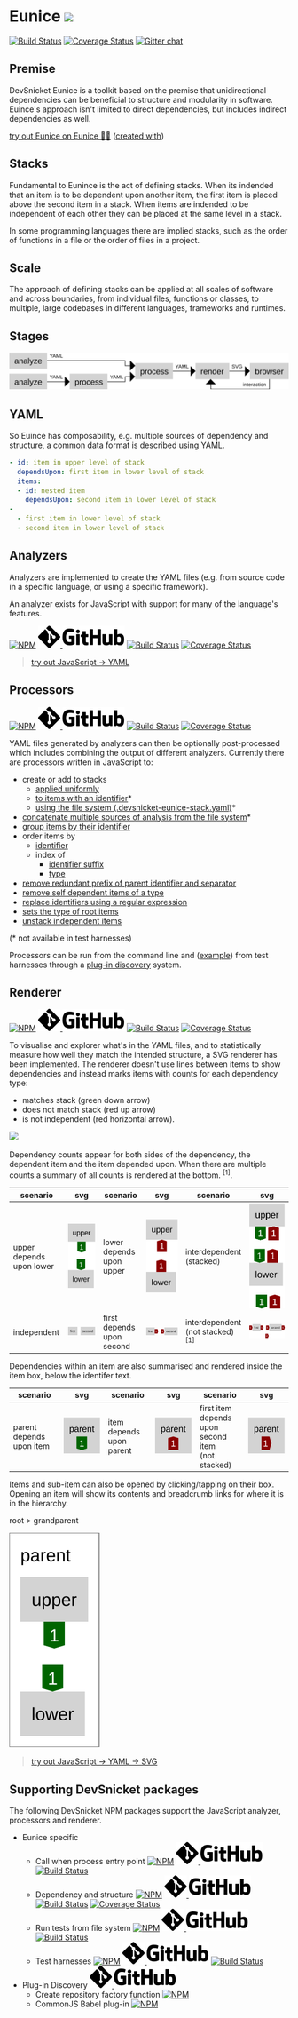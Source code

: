 # Eunice [![](https://raw.githubusercontent.com/DevSnicket/Eunice/master/Renderer/getSvgElementForYaml/createArrows/testcase.svg?sanitize=true)](Renderer/getSvgElementForYaml/createArrows/testcase.svg)

[![Build Status](https://travis-ci.org/DevSnicket/Eunice.svg?branch=master)](https://travis-ci.org/DevSnicket/Eunice) [![Coverage Status](https://coveralls.io/repos/github/DevSnicket/Eunice/badge.svg?branch=master&c=1)](https://coveralls.io/github/DevSnicket/Eunice?branch=master) [![Gitter chat](https://badges.gitter.im/devsnicket-eunice/gitter.png)](https://gitter.im/devsnicket-eunice)

## Premise

DevSnicket Eunice is a toolkit based on the premise that unidirectional dependencies can be beneficial to structure and modularity in software. Euince's approach isn't limited to direct dependencies, but includes indirect dependencies as well.

[try out Eunice on Eunice 🐶🥫](https://devsnicket.github.io/Eunice-harnesses/Renderer/harness.html) ([created with](dogfooding/generate.sh))

## Stacks

Fundamental to Eunince is the act of defining stacks. When its indended that an item is to be dependent upon another item, the first item is placed above the second item in a stack. When items are indended to be independent of each other they can be placed at the same level in a stack.

In some programming languages there are implied stacks, such as the order of functions in a file or the order of files in a project.

## Scale

The approach of defining stacks can be applied at all scales of software and across boundaries, from individual files, functions or classes, to multiple, large codebases in different languages, frameworks and runtimes.

## Stages

![](https://raw.githubusercontent.com/DevSnicket/Eunice/master/docs/stages-and-transitions.svg?sanitize=true)

## YAML

So Euince has composability, e.g. multiple sources of dependency and structure, a common data format is described using YAML.

``` YAML
- id: item in upper level of stack
  dependsUpon: first item in lower level of stack
  items:
  - id: nested item
    dependsUpon: second item in lower level of stack
-
  - first item in lower level of stack
  - second item in lower level of stack
```

## Analyzers

Analyzers are implemented to create the YAML files (e.g. from source code in a specific language, or using a specific framework).

An analyzer exists for JavaScript with support for many of the language's features.

[![NPM](https://img.shields.io/npm/v/@devsnicket/eunice-javascript-analyzer.svg)](https://www.npmjs.com/package/@devsnicket/eunice-javascript-analyzer
) [![Git](https://raw.githubusercontent.com/DevSnicket/Eunice/master/docs/git.svg?sanitize=true) ![GitHub](https://raw.githubusercontent.com/DevSnicket/Eunice/master/docs/github.svg?sanitize=true)](https://github.com/DevSnicket/eunice-javascript-analyzer) [![Build Status](https://travis-ci.org/DevSnicket/Eunice.svg?branch=master)](https://travis-ci.org/DevSnicket/eunice-javascript-analyzer) [![Coverage Status](https://coveralls.io/repos/github/DevSnicket/Eunice/badge.svg?branch=master&c=1)](https://coveralls.io/github/DevSnicket/eunice-javascript-analyzer?branch=master)

>[try out JavaScript &rightarrow; YAML](https://devsnicket.github.io/eunice-javascript-analyzer/harness.html)

## Processors

[![NPM](https://img.shields.io/npm/v/@devsnicket/eunice-processors.svg)](https://www.npmjs.com/package/@devsnicket/eunice-processors
) [![Git](https://raw.githubusercontent.com/DevSnicket/Eunice/master/docs/git.svg?sanitize=true) ![GitHub](https://raw.githubusercontent.com/DevSnicket/Eunice/master/docs/github.svg?sanitize=true)](https://github.com/DevSnicket/eunice-processors) [![Build Status](https://travis-ci.org/DevSnicket/eunice-processors.svg?branch=master)](https://travis-ci.org/DevSnicket/eunice-processors) [![Coverage Status](https://coveralls.io/repos/github/DevSnicket/eunice-processors/badge.svg?branch=master&c=1)](https://coveralls.io/github/DevSnicket/eunice-processors?branch=master)

YAML files generated by analyzers can then be optionally post-processed which includes combining the output of different analyzers. Currently there are processors written in JavaScript to:
- create or add to stacks
	- [applied uniformly](Processors/createOrAddToStacks/uniformly.js)
	- [to items with an identifier](Processors/createOrAddToStacks/toItemsWithIdentifier)*
	- [using the file system (.devsnicket-eunice-stack.yaml)](Processors/createOrAddToStacks/usingFileSystem)*
- [concatenate multiple sources of analysis from the file system](Processors/concatenateFromFileSystem)*
- [group items by their identifier](Processors/groupItemsByIdentifierSeparator)
- order items by
	- [identifier](Processors/orderItemsBy/identifier)
	- index of
		- [identifier suffix](Processors/orderItemsBy/indexOf/identifierSuffix)
		- [type](Processors/orderItemsBy/indexOf/type)
- [remove redundant prefix of parent identifier and separator](Processors/removeRedundantParentIdentifierPrefix)
- [remove self dependent items of a type](Processors/removeSelfDependentItemsOfType)
- [replace identifiers using a regular expression](Processors/replaceIdentifiers)
- [sets the type of root items](Processors/setTypeOfRootItems)
- [unstack independent items](Processors/unstackIndependent)

(\* not available in test harnesses)

Processors can be run from the command line and ([example](dogfooding/generate.sh)) from test harnesses through a [plug-in discovery](https://github.com/DevSnicket/plugin-discovery) system.

## Renderer

[![NPM](https://img.shields.io/npm/v/@devsnicket/eunice-renderer.svg)](https://www.npmjs.com/package/@devsnicket/eunice-renderer
) [![Git](https://raw.githubusercontent.com/DevSnicket/Eunice/master/docs/git.svg?sanitize=true) ![GitHub](https://raw.githubusercontent.com/DevSnicket/Eunice/master/docs/github.svg?sanitize=true)](https://github.com/DevSnicket/eunice-renderer) [![Build Status](https://travis-ci.org/DevSnicket/eunice-renderer.svg?branch=master)](https://travis-ci.org/DevSnicket/eunice-renderer) [![Coverage Status](https://coveralls.io/repos/github/DevSnicket/eunice-renderer/badge.svg?branch=master&c=1)](https://coveralls.io/github/DevSnicket/eunice-renderer?branch=master)

To visualise and explorer what's in the YAML files, and to statistically measure how well they match the intended structure, a SVG renderer has been implemented. The renderer doesn't use lines between items to show dependencies and instead marks items with counts for each dependency type:

- matches stack (green down arrow)
- does not match stack (red up arrow) 
- is not independent (red horizontal arrow).

[![](https://raw.githubusercontent.com/DevSnicket/Eunice/master/Renderer/getSvgElementForYaml/createArrows/testcase.svg?sanitize=true)](Renderer/getSvgElementForYaml/createArrows/testcase.svg)

Dependency counts appear for both sides of the dependency, the dependent item and the item depended upon. When there are multiple counts a summary of all counts is rendered at the bottom. <sup>[1]</sup>.

scenario | svg | scenario | svg | scenario | svg
-------- | :-: | -------- | :-: | -------- | :-:
upper depends<br/>upon lower | [![](https://raw.githubusercontent.com/DevSnicket/Eunice/master/Renderer/getSvgForYaml/testcases/stack/upper-depends-upon-lower/.svg?sanitize=true)](Renderer/getSvgForYaml/testcases/stack/upper-depends-upon-lower/.svg) | lower depends<br/>upon upper | [![](https://raw.githubusercontent.com/DevSnicket/Eunice/master/Renderer/getSvgForYaml/testcases/stack/lower-depends-upon-upper/.svg?sanitize=true)](Renderer/getSvgForYaml/testcases/stack/lower-depends-upon-upper/.svg) | interdependent<br/>(stacked) | [![](https://raw.githubusercontent.com/DevSnicket/Eunice/master/Renderer/getSvgForYaml/testcases/stack/two-interdependent/.svg?sanitize=true)](Renderer/getSvgForYaml/testcases/stack/two-interdependent/.svg)
independent | [![](https://raw.githubusercontent.com/DevSnicket/Eunice/master/Renderer/getSvgForYaml/testcases/two/.svg?sanitize=true)](Renderer/getSvgForYaml/testcases/two/.svg) | first depends<br/>upon second | [![](https://raw.githubusercontent.com/DevSnicket/Eunice/master/Renderer/getSvgForYaml/testcases/independency/first-depends-upon-second/.svg?sanitize=true)](Renderer/getSvgForYaml/testcases/independency/first-depends-upon-second/.svg) | interdependent<br/>(not stacked)<sup>[1]</sup> | [![](https://raw.githubusercontent.com/DevSnicket/Eunice/master/Renderer/getSvgForYaml/testcases/independency/two-interdependent/.svg?sanitize=true)](Renderer/getSvgForYaml/testcases/independency/two-interdependent/.svg)

Dependencies within an item are also summarised and rendered inside the item box, below the identifer text.

scenario | svg | scenario | svg | scenario | svg
-------- | :-: | -------- | :-: | -------- | :-:
parent depends<br />upon item | [![](https://raw.githubusercontent.com/DevSnicket/Eunice/master/Renderer/getSvgForYaml/testcases/parent-depends-upon-item/.svg?sanitize=true)](Renderer/getSvgForYaml/testcases/parent-depends-upon-item/.svg) | item depends<br />upon parent | [![](https://raw.githubusercontent.com/DevSnicket/Eunice/master/Renderer/getSvgForYaml/testcases/item-depends-upon-parent/.svg?sanitize=true)](Renderer/getSvgForYaml/testcases/item-depends-upon-parent/.svg) | first item<br/> depends upon<br/>second item<br/>(not stacked) | [![](https://raw.githubusercontent.com/DevSnicket/Eunice/master/Renderer/getSvgForYaml/testcases/independency/first-item-depends-upon-second-item/.svg?sanitize=true)](Renderer/getSvgForYaml/testcases/independency/first-item-depends-upon-second-item/.svg)

Items and sub-item can also be opened by clicking/tapping on their box. Opening an item will show its contents and breadcrumb links for where it is in the hierarchy.

root > grandparent

[![](https://raw.githubusercontent.com/DevSnicket/Eunice/master/Renderer/getSvgForYaml/withSubset.testcases/upper-item-depends-upon-lower-item-with-parent.svg?sanitize=true)](Renderer/getSvgForYaml/withSubset.testcases/upper-item-depends-upon-lower-item-with-parent.svg)

>[try out JavaScript &rightarrow; YAML &rightarrow; SVG](https://devsnicket.github.io/Eunice-harnesses/harness.html)

## Supporting DevSnicket packages

The following DevSnicket NPM packages support the JavaScript analyzer, processors and renderer.

* Eunice specific
  * Call when process entry point [![NPM](https://img.shields.io/npm/v/@devsnicket/eunice-call-when-process-entry-point.svg)](https://www.npmjs.com/package/@devsnicket/eunice-call-when-process-entry-point
) [![Git](https://raw.githubusercontent.com/DevSnicket/Eunice/master/docs/git.svg?sanitize=true) ![GitHub](https://raw.githubusercontent.com/DevSnicket/Eunice/master/docs/github.svg?sanitize=true)](https://github.com/DevSnicket/eunice-call-when-process-entry-point) [![Build Status](https://travis-ci.org/DevSnicket/eunice-call-when-process-entry-point.svg?branch=master)](https://travis-ci.org/DevSnicket/eunice-call-when-process-entry-point)
  * Dependency and structure [![NPM](https://img.shields.io/npm/v/@devsnicket/eunice-dependency-and-structure.svg)](https://www.npmjs.com/package/@devsnicket/eunice-dependency-and-structure
) [![Git](https://raw.githubusercontent.com/DevSnicket/Eunice/master/docs/git.svg?sanitize=true) ![GitHub](https://raw.githubusercontent.com/DevSnicket/Eunice/master/docs/github.svg?sanitize=true)](https://github.com/DevSnicket/eunice-dependency-and-structure) [![Build Status](https://travis-ci.org/DevSnicket/eunice-dependency-and-structure.svg?branch=master)](https://travis-ci.org/DevSnicket/eunice-dependency-and-structure) [![Coverage Status](https://coveralls.io/repos/github/DevSnicket/eunice-dependency-and-structure/badge.svg?branch=master&c=1)](https://coveralls.io/github/DevSnicket/eunice-dependency-and-structure?branch=master)
  * Run tests from file system [![NPM](https://img.shields.io/npm/v/@devsnicket/eunice-run-tests-from-file-system.svg)](https://www.npmjs.com/package/@devsnicket/eunice-run-tests-from-file-system
) [![Git](https://raw.githubusercontent.com/DevSnicket/Eunice/master/docs/git.svg?sanitize=true) ![GitHub](https://raw.githubusercontent.com/DevSnicket/Eunice/master/docs/github.svg?sanitize=true)](https://github.com/DevSnicket/eunice-run-tests-from-file-system) [![Build Status](https://travis-ci.org/DevSnicket/eunice-run-tests-from-file-system.svg?branch=master)](https://travis-ci.org/DevSnicket/eunice-run-tests-from-file-system)
  * Test harnesses [![NPM](https://img.shields.io/npm/v/@devsnicket/eunice-test-harnesses.svg)](https://www.npmjs.com/package/@devsnicket/eunice-test-harnesses
) [![Git](https://raw.githubusercontent.com/DevSnicket/Eunice/master/docs/git.svg?sanitize=true) ![GitHub](https://raw.githubusercontent.com/DevSnicket/Eunice/master/docs/github.svg?sanitize=true)](https://github.com/DevSnicket/eunice-test-harnesses) [![Build Status](https://travis-ci.org/DevSnicket/eunice-test-harnesses.svg?branch=master)](https://travis-ci.org/DevSnicket/eunice-test-harnesses)
* Plug-in Discovery [![Git](https://raw.githubusercontent.com/DevSnicket/Eunice/master/docs/git.svg?sanitize=true) ![GitHub](https://raw.githubusercontent.com/DevSnicket/Eunice/master/docs/github.svg?sanitize=true)](https://github.com/DevSnicket/eunice-plugin-discovery)
  * Create repository factory function [![NPM](https://img.shields.io/npm/v/@devsnicket/plugin-discovery-create-repository.svg)](https://www.npmjs.com/package/@devsnicket/plugin-discovery-create-repository)
  * CommonJS Babel plug-in [![NPM](https://img.shields.io/npm/v/@devsnicket/plugin-discovery-commonjs-babel-plugin.svg)](https://www.npmjs.com/package/@devsnicket/plugin-discovery-commonjs-babel-plugin)
